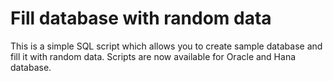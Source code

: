 # Fill database with random data

This is a simple SQL script which allows you to create sample database and fill it with random data. Scripts are now available for Oracle and Hana database.
